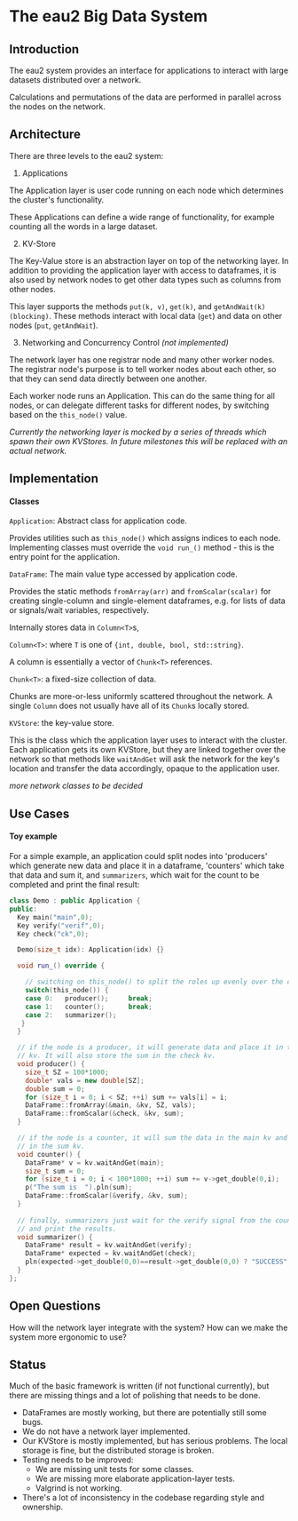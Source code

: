 # The eau2 Big Data System

## Introduction

The eau2 system provides an interface for applications to interact with large datasets distributed over a network.

Calculations and permutations of the data are performed in parallel across the nodes on the network.

## Architecture

There are three levels to the eau2 system:

1. Applications

The Application layer is user code running on each node which determines the cluster's functionality.

These Applications can define a wide range of functionality, for example counting all the words in a large dataset.

2. KV-Store

The Key-Value store is an abstraction layer on top of the networking layer. In addition to providing the application layer with access to dataframes, it is also used by network nodes to get other data types such as columns from other nodes.

This layer supports the methods `put(k, v)`, `get(k)`, and `getAndWait(k) (blocking)`. These methods interact with local data (`get`) and data on other nodes (`put`, `getAndWait`).

3. Networking and Concurrency Control *(not implemented)*

The network layer has one registrar node and many other worker nodes. The registrar node's purpose is to tell worker nodes about each other, so that they can send data directly between one another.

Each worker node runs an Application. This can do the same thing for all nodes, or can delegate different tasks for different nodes, by switching based on the `this_node()` value.

*Currently the networking layer is mocked by a series of threads which spawn their own KVStores. In future milestones this will be replaced with an actual network.*

## Implementation

#### Classes

`Application`: Abstract class for application code.

Provides utilities such as `this_node()` which assigns indices to each node. Implementing classes must override the `void run_()` method - this is the entry point for the application.

`DataFrame`: The main value type accessed by application code.

Provides the static methods `fromArray(arr)` and `fromScalar(scalar)` for creating single-column and single-element dataframes, e.g. for lists of data or signals/wait variables, respectively.

Internally stores data in `Column<T>`s, 

`Column<T>`: where `T` is one of `{int, double, bool, std::string}`.

A column is essentially a vector of `Chunk<T>` references.

`Chunk<T>`: a fixed-size collection of data.

Chunks are more-or-less uniformly scattered throughout the network. A single `Column` does not usually have all of its `Chunk`s locally stored.

`KVStore`: the key-value store.

This is the class which the application layer uses to interact with the cluster. Each application gets its own KVStore, but they are linked together over the network so that methods like `waitAndGet` will ask the network for the key's location and transfer the data accordingly, opaque to the application user.

*more network classes to be decided*

## Use Cases

#### Toy example

For a simple example, an application could split nodes into 'producers' which generate new data and place it in a dataframe, 'counters' which take that data and sum it, and `summarizers`, which wait for the count to be completed and print the final result:

```cpp
class Demo : public Application {
public:
  Key main("main",0);
  Key verify("verif",0);
  Key check("ck",0);

  Demo(size_t idx): Application(idx) {}

  void run_() override {

    // switching on this_node() to split the roles up evenly over the cluster
    switch(this_node()) {
    case 0:   producer();     break;
    case 1:   counter();      break;
    case 2:   summarizer();
   }
  }

  // if the node is a producer, it will generate data and place it in the main
  // kv. It will also store the sum in the check kv.
  void producer() {
    size_t SZ = 100*1000;
    double* vals = new double[SZ];
    double sum = 0;
    for (size_t i = 0; i < SZ; ++i) sum += vals[i] = i;
    DataFrame::fromArray(&main, &kv, SZ, vals);
    DataFrame::fromScalar(&check, &kv, sum);
  }

  // if the node is a counter, it will sum the data in the main kv and place it
  // in the sum kv.
  void counter() {
    DataFrame* v = kv.waitAndGet(main);
    size_t sum = 0;
    for (size_t i = 0; i < 100*1000; ++i) sum += v->get_double(0,i);
    p("The sum is  ").pln(sum);
    DataFrame::fromScalar(&verify, &kv, sum);
  }
  
  // finally, summarizers just wait for the verify signal from the counter nodes
  // and print the results. 
  void summarizer() {
    DataFrame* result = kv.waitAndGet(verify);
    DataFrame* expected = kv.waitAndGet(check);
    pln(expected->get_double(0,0)==result->get_double(0,0) ? "SUCCESS":"FAILURE");
  }
};
```

## Open Questions

How will the network layer integrate with the system?
How can we make the system more ergonomic to use?

## Status

Much of the basic framework is written (if not functional currently), but there are missing things and a lot of polishing that needs to be done.

- DataFrames are mostly working, but there are potentially still some bugs.
- We do not have a network layer implemented.
- Our KVStore is mostly implemented, but has serious problems. The local storage is fine, but the distributed storage is broken.
- Testing needs to be improved:
    - We are missing unit tests for some classes.
    - We are missing more elaborate application-layer tests.
    - Valgrind is not working.
- There's a lot of inconsistency in the codebase regarding style and ownership.
